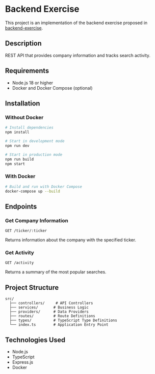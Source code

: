 # Backend Exercise

This project is an implementation of the backend exercise proposed in [backend-exercise](https://sarjai.notion.site/backend-exercise).

## Description

REST API that provides company information and tracks search activity.

## Requirements

- Node.js 18 or higher
- Docker and Docker Compose (optional)

## Installation

### Without Docker

```bash
# Install dependencies
npm install

# Start in development mode
npm run dev

# Start in production mode
npm run build
npm start
```

### With Docker

```bash
# Build and run with Docker Compose
docker-compose up --build
```

## Endpoints

### Get Company Information
```
GET /ticker/:ticker
```
Returns information about the company with the specified ticker.

### Get Activity
```
GET /activity
```
Returns a summary of the most popular searches.

## Project Structure

```
src/
  ├── controllers/     # API Controllers
  ├── services/       # Business Logic
  ├── providers/      # Data Providers
  ├── routes/         # Route Definitions
  ├── types/          # TypeScript Type Definitions
  └── index.ts        # Application Entry Point
```

## Technologies Used

- Node.js
- TypeScript
- Express.js
- Docker 
